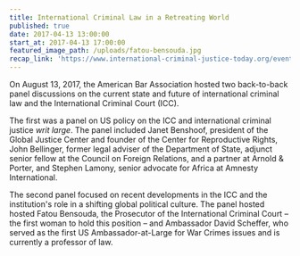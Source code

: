 ```yaml
---
title: International Criminal Law in a Retreating World
published: true
date: 2017-04-13 13:00:00
start_at: 2017-04-13 17:00:00
featured_image_path: /uploads/fatou-bensouda.jpg
recap_link: 'https://www.international-criminal-justice-today.org/events/international-criminal-law-in-a-retreating-world/'
---
```



On August 13, 2017, the American Bar Association hosted two back-to-back panel discussions on the current state and future of international criminal law and the International Criminal Court (ICC).

The first was a panel on US policy on the ICC and international criminal justice&nbsp;*writ large*. The panel included Janet Benshoof, president of the Global Justice Center and founder of the Center for Reproductive Rights, John Bellinger, former legal adviser of the Department of State, adjunct senior fellow at the Council on Foreign Relations, and a partner at Arnold & Porter, and Stephen Lamony, senior advocate for Africa at Amnesty International.

The second panel focused on recent developments in the ICC and the institution's role in a shifting global political culture. The panel hosted hosted Fatou Bensouda, the Prosecutor of the International Criminal Court – the first woman to hold this position – and Ambassador David Scheffer, who served as the first US Ambassador-at-Large for War Crimes issues and is currently a professor of law.